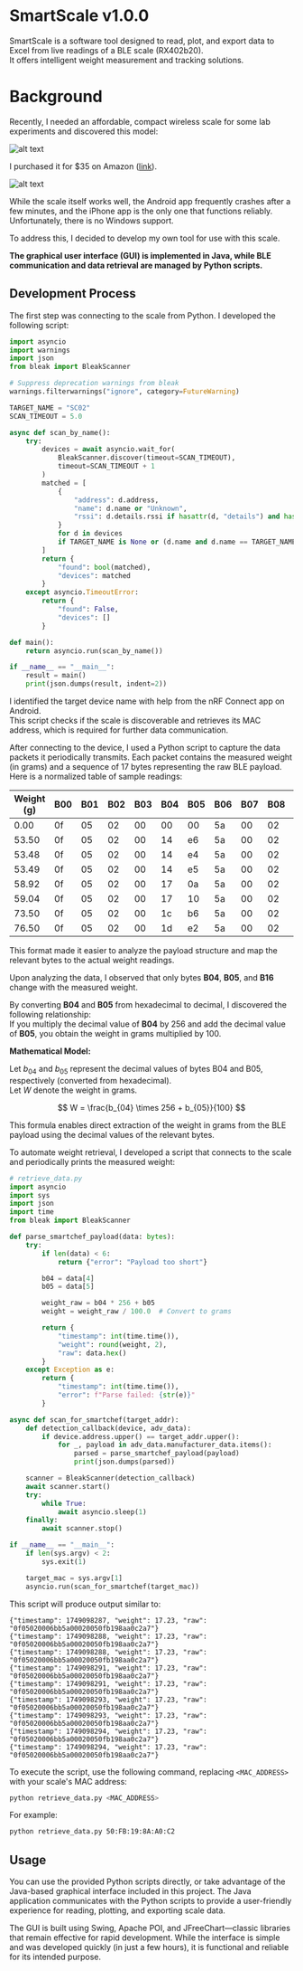 # SmartScale v1.0.0

SmartScale is a software tool designed to read, plot, and export data to Excel from live readings of a BLE scale (RX402b20).  
It offers intelligent weight measurement and tracking solutions.

# Background

Recently, I needed an affordable, compact wireless scale for some lab experiments and discovered this model:

![alt text](image.png)

I purchased it for $35 on Amazon ([link](https://www.amazon.com/Wireless-Bluetooth-Kitchen-Nutrient-Scale/dp/B009LCM8YY/ref=asc_df_B009LCM8YY)).

![alt text](image-1.png)

While the scale itself works well, the Android app frequently crashes after a few minutes, and the iPhone app is the only one that functions reliably. Unfortunately, there is no Windows support.

To address this, I decided to develop my own tool for use with this scale.

**The graphical user interface (GUI) is implemented in Java, while BLE communication and data retrieval are managed by Python scripts.**

## Development Process

The first step was connecting to the scale from Python. I developed the following script:

```python
import asyncio
import warnings
import json
from bleak import BleakScanner

# Suppress deprecation warnings from bleak
warnings.filterwarnings("ignore", category=FutureWarning)

TARGET_NAME = "SC02"
SCAN_TIMEOUT = 5.0

async def scan_by_name():
    try:
        devices = await asyncio.wait_for(
            BleakScanner.discover(timeout=SCAN_TIMEOUT),
            timeout=SCAN_TIMEOUT + 1
        )
        matched = [
            {
                "address": d.address,
                "name": d.name or "Unknown",
                "rssi": d.details.rssi if hasattr(d, "details") and hasattr(d.details, "rssi") else d.rssi
            }
            for d in devices
            if TARGET_NAME is None or (d.name and d.name == TARGET_NAME)
        ]
        return {
            "found": bool(matched),
            "devices": matched
        }
    except asyncio.TimeoutError:
        return {
            "found": False,
            "devices": []
        }

def main():
    return asyncio.run(scan_by_name())

if __name__ == "__main__":
    result = main()
    print(json.dumps(result, indent=2))
```

I identified the target device name with help from the nRF Connect app on Android.  
This script checks if the scale is discoverable and retrieves its MAC address, which is required for further data communication.

After connecting to the device, I used a Python script to capture the data packets it periodically transmits. Each packet contains the measured weight (in grams) and a sequence of 17 bytes representing the raw BLE payload. Here is a normalized table of sample readings:

| Weight (g) | B00 | B01 | B02 | B03 | B04 | B05 | B06 | B07 | B08 | B09 | B10 | B11 | B12 | B13 | B14 | B15 | B16 |
|------------|-----|-----|-----|-----|-----|-----|-----|-----|-----|-----|-----|-----|-----|-----|-----|-----|-----|
| 0.00       | 0f  | 05  | 02  | 00  | 00  | 00  | 5a  | 00  | 02  | 00  | 50  | fb  | 19  | 8a  | a0  | c2  | 1a  |
| 53.50      | 0f  | 05  | 02  | 00  | 14  | e6  | 5a  | 00  | 02  | 00  | 50  | fb  | 19  | 8a  | a0  | c2  | e8  |
| 53.48      | 0f  | 05  | 02  | 00  | 14  | e4  | 5a  | 00  | 02  | 00  | 50  | fb  | 19  | 8a  | a0  | c2  | ea  |
| 53.49      | 0f  | 05  | 02  | 00  | 14  | e5  | 5a  | 00  | 02  | 00  | 50  | fb  | 19  | 8a  | a0  | c2  | eb  |
| 58.92      | 0f  | 05  | 02  | 00  | 17  | 0a  | 5a  | 00  | 02  | 00  | 50  | fb  | 19  | 8a  | a0  | c2  | 07  |
| 59.04      | 0f  | 05  | 02  | 00  | 17  | 10  | 5a  | 00  | 02  | 00  | 50  | fb  | 19  | 8a  | a0  | c2  | 1d  |
| 73.50      | 0f  | 05  | 02  | 00  | 1c  | b6  | 5a  | 00  | 02  | 00  | 50  | fb  | 19  | 8a  | a0  | c2  | b0  |
| 76.50      | 0f  | 05  | 02  | 00  | 1d  | e2  | 5a  | 00  | 02  | 00  | 50  | fb  | 19  | 8a  | a0  | c2  | e5  |

This format made it easier to analyze the payload structure and map the relevant bytes to the actual weight readings.

Upon analyzing the data, I observed that only bytes **B04**, **B05**, and **B16** change with the measured weight.

By converting **B04** and **B05** from hexadecimal to decimal, I discovered the following relationship:  
If you multiply the decimal value of **B04** by 256 and add the decimal value of **B05**, you obtain the weight in grams multiplied by 100.

**Mathematical Model:**

Let $b_{04}$ and $b_{05}$ represent the decimal values of bytes B04 and B05, respectively (converted from hexadecimal).  
Let $W$ denote the weight in grams.

$$
W = \frac{b_{04} \times 256 + b_{05}}{100}
$$

This formula enables direct extraction of the weight in grams from the BLE payload using the decimal values of the relevant bytes.

To automate weight retrieval, I developed a script that connects to the scale and periodically prints the measured weight:

```python
# retrieve_data.py
import asyncio
import sys
import json
import time
from bleak import BleakScanner

def parse_smartchef_payload(data: bytes):
    try:
        if len(data) < 6:
            return {"error": "Payload too short"}

        b04 = data[4]
        b05 = data[5]

        weight_raw = b04 * 256 + b05
        weight = weight_raw / 100.0  # Convert to grams

        return {
            "timestamp": int(time.time()),
            "weight": round(weight, 2),
            "raw": data.hex()
        }
    except Exception as e:
        return {
            "timestamp": int(time.time()),
            "error": f"Parse failed: {str(e)}"
        }

async def scan_for_smartchef(target_addr):
    def detection_callback(device, adv_data):
        if device.address.upper() == target_addr.upper():
            for _, payload in adv_data.manufacturer_data.items():
                parsed = parse_smartchef_payload(payload)
                print(json.dumps(parsed))

    scanner = BleakScanner(detection_callback)
    await scanner.start()
    try:
        while True:
            await asyncio.sleep(1)
    finally:
        await scanner.stop()

if __name__ == "__main__":
    if len(sys.argv) < 2:
        sys.exit(1)

    target_mac = sys.argv[1]
    asyncio.run(scan_for_smartchef(target_mac))
```

This script will produce output similar to:

```
{"timestamp": 1749098287, "weight": 17.23, "raw": "0f05020006bb5a00020050fb198aa0c2a7"}
{"timestamp": 1749098288, "weight": 17.23, "raw": "0f05020006bb5a00020050fb198aa0c2a7"}
{"timestamp": 1749098288, "weight": 17.23, "raw": "0f05020006bb5a00020050fb198aa0c2a7"}
{"timestamp": 1749098291, "weight": 17.23, "raw": "0f05020006bb5a00020050fb198aa0c2a7"}
{"timestamp": 1749098291, "weight": 17.23, "raw": "0f05020006bb5a00020050fb198aa0c2a7"}
{"timestamp": 1749098293, "weight": 17.23, "raw": "0f05020006bb5a00020050fb198aa0c2a7"}
{"timestamp": 1749098293, "weight": 17.23, "raw": "0f05020006bb5a00020050fb198aa0c2a7"}
{"timestamp": 1749098294, "weight": 17.23, "raw": "0f05020006bb5a00020050fb198aa0c2a7"}
{"timestamp": 1749098294, "weight": 17.23, "raw": "0f05020006bb5a00020050fb198aa0c2a7"}
```

To execute the script, use the following command, replacing `<MAC_ADDRESS>` with your scale's MAC address:

```bash
python retrieve_data.py <MAC_ADDRESS>
```

For example:

```bash
python retrieve_data.py 50:FB:19:8A:A0:C2
```

## Usage

You can use the provided Python scripts directly, or take advantage of the Java-based graphical interface included in this project. The Java application communicates with the Python scripts to provide a user-friendly experience for reading, plotting, and exporting scale data.

The GUI is built using Swing, Apache POI, and JFreeChart—classic libraries that remain effective for rapid development. While the interface is simple and was developed quickly (in just a few hours), it is functional and reliable for its intended purpose.


